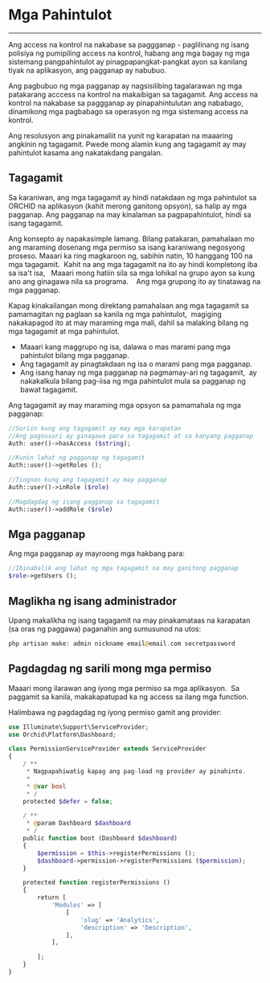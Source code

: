 # Mga Pahintulot
----------
Ang access na kontrol na nakabase sa paggganap - paglilinang ng isang polisiya ng pumipiling access na kontrol,
habang ang mga bagay ng mga sistemang pangpahintulot ay pinagpapangkat-pangkat ayon sa kanilang tiyak na aplikasyon, ang pagganap ay nabubuo.

Ang pagbubuo ng mga pagganap ay nagsisilibing tagalarawan ng mga patakarang acccess na kontrol na makaibigan sa tagagamit.
Ang access na kontrol na nakabase sa paggganap ay pinapahintulutan ang nababago, dinamikong mga pagbabago sa operasyon ng mga sistemang access na kontrol.

Ang resolusyon ang pinakamaliit na yunit ng karapatan na maaaring angkinin ng tagagamit.
Pwede mong alamin kung ang tagagamit ay may pahintulot kasama ang nakatakdang pangalan.


## Tagagamit

Sa karaniwan, ang mga tagagamit ay hindi natakdaan ng mga pahintulot sa ORCHID na aplikasyon (kahit merong ganitong opsyon), sa halip ay mga pagganap. Ang pagganap na may kinalaman sa pagpapahintulot, hindi sa isang tagagamit.

Ang konsepto ay napakasimple lamang. Bilang patakaran, pamahalaan mo ang maraming dosenang mga permiso sa isang karaniwang negosyong
proseso.
Maaari ka ring magkaroon ng, sabihin natin, 10 hanggang 100 na mga tagagamit.
 Kahit na ang mga tagagamit na ito ay hindi kompletong iba sa isa't isa,
  Maaari mong hatiin sila sa mga lohikal na grupo ayon sa kung ano ang ginagawa nila sa programa.
   Ang mga grupong ito ay tinatawag na mga pagganap.

Kapag kinakailangan mong direktang pamahalaan ang mga tagagamit sa pamamagitan ng paglaan sa kanila ng mga pahintulot,
 magiging nakakapagod ito at may maraming mga mali,
dahil sa malaking bilang ng mga tagagamit at mga pahintulot.


- Maaari kang maggrupo ng isa, dalawa o mas marami pang mga pahintulot bilang mga pagganap.
- Ang tagagamit ay pinagtakdaan ng isa o marami pang mga pagganap.
- Ang isang hanay ng mga pagganap na pagmamay-ari ng tagagamit,
 ay nakakalkula bilang pag-iisa ng mga pahintulot mula sa pagganap ng bawat tagagamit.


Ang tagagamit ay may maraming mga opsyon sa pamamahala ng mga pagganap:

```php
//Suriin kung ang tagagamit ay may mga karapatan
//Ang pagsusuri ay ginagawa para sa tagagamit at sa kanyang pagganap
Auth: user()->hasAccess ($string);

//Kunin lahat ng pagganap ng tagagamit
Auth::user()->getRoles ();

//Tingnan kung ang tagagamit ay may pagganap
Auth::user()->inRole ($role)

//Magdagdag ng isang pagganap sa tagagamit
Auth::user()->addRole ($role)
```

## Mga pagganap

Ang mga pagganap ay mayroong mga hakbang para:

```php
//Ibinabalik ang lahat ng mga tagagamit na may ganitong pagganap
$role->getUsers ();
```


## Maglikha ng isang administrador

Upang makalikha ng isang tagagamit na may pinakamataas na karapatan (sa oras ng paggawa) paganahin ang sumusunod na utos:


```php
php artisan make: admin nickname email@email.com secretpassword
```


## Pagdagdag ng sarili mong mga permiso


Maaari mong ilarawan ang iyong mga permiso sa mga aplikasyon.
 Sa paggamit sa kanila, makakapatupad ka ng access sa ilang mga function.

Halimbawa ng pagdagdag ng iyong permiso gamit ang provider:

```php
use Illuminate\Support\ServiceProvider;
use Orchid\Platform\Dashboard;

class PermissionServiceProvider extends ServiceProvider
{
    / **
     * Nagpapahiwatig kapag ang pag-load ng provider ay pinahinto.
     *
     * @var bool
     * /
    protected $defer = false;

    / **
     * @param Dashboard $dashboard
     * /
    public function boot (Dashboard $dashboard)
    {
        $permission = $this->registerPermissions ();
        $dashboard->permission->registerPermissions ($permission);
    }

    protected function registerPermissions ()
    {
        return [
            'Modules' => [
                [
                    'slug' => 'Analytics',
                    'description' => 'Description',
                ],
            ],

        ];
    }
}
```
